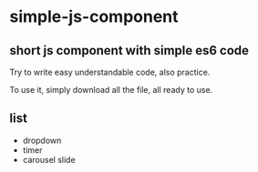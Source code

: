 # simple-js-component
## short js component with simple es6 code

Try to write easy understandable code, also practice.

To use it, simply download all the file, all ready to use.

## list
- dropdown
- timer
- carousel slide
